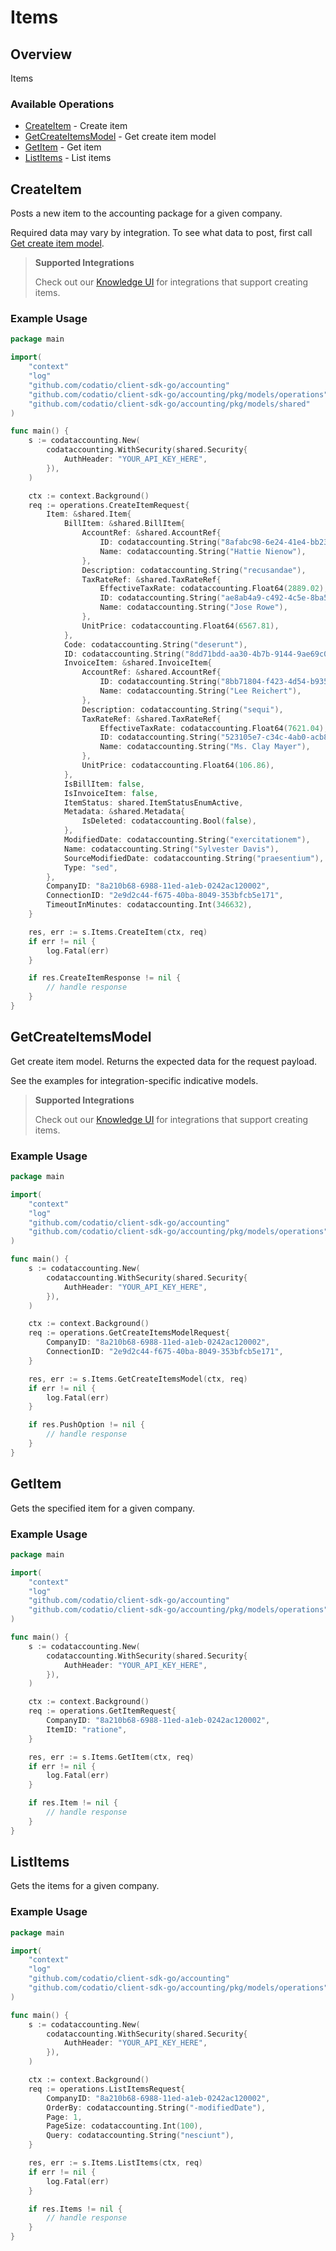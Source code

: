 # Items

## Overview

Items

### Available Operations

* [CreateItem](#createitem) - Create item
* [GetCreateItemsModel](#getcreateitemsmodel) - Get create item model
* [GetItem](#getitem) - Get item
* [ListItems](#listitems) - List items

## CreateItem

Posts a new item to the accounting package for a given company.

Required data may vary by integration. To see what data to post, first call [Get create item model](https://docs.codat.io/accounting-api#/operations/get-create-items-model).

> **Supported Integrations**
> 
> Check out our [Knowledge UI](https://knowledge.codat.io/supported-features/accounting?view=tab-by-data-type&dataType=items) for integrations that support creating items.

### Example Usage

```go
package main

import(
	"context"
	"log"
	"github.com/codatio/client-sdk-go/accounting"
	"github.com/codatio/client-sdk-go/accounting/pkg/models/operations"
	"github.com/codatio/client-sdk-go/accounting/pkg/models/shared"
)

func main() {
    s := codataccounting.New(
        codataccounting.WithSecurity(shared.Security{
            AuthHeader: "YOUR_API_KEY_HERE",
        }),
    )

    ctx := context.Background()    
    req := operations.CreateItemRequest{
        Item: &shared.Item{
            BillItem: &shared.BillItem{
                AccountRef: &shared.AccountRef{
                    ID: codataccounting.String("8afabc98-6e24-41e4-bb23-42417d13e3f6"),
                    Name: codataccounting.String("Hattie Nienow"),
                },
                Description: codataccounting.String("recusandae"),
                TaxRateRef: &shared.TaxRateRef{
                    EffectiveTaxRate: codataccounting.Float64(2889.02),
                    ID: codataccounting.String("ae8ab4a9-c492-4c5e-8ba5-d4aa4a508bd3"),
                    Name: codataccounting.String("Jose Rowe"),
                },
                UnitPrice: codataccounting.Float64(6567.81),
            },
            Code: codataccounting.String("deserunt"),
            ID: codataccounting.String("8dd71bdd-aa30-4b7b-9144-9ae69c088d41"),
            InvoiceItem: &shared.InvoiceItem{
                AccountRef: &shared.AccountRef{
                    ID: codataccounting.String("8bb71804-f423-4d54-b935-f377ac5c9b7e"),
                    Name: codataccounting.String("Lee Reichert"),
                },
                Description: codataccounting.String("sequi"),
                TaxRateRef: &shared.TaxRateRef{
                    EffectiveTaxRate: codataccounting.Float64(7621.04),
                    ID: codataccounting.String("523105e7-c34c-4ab0-acb8-12a66148944a"),
                    Name: codataccounting.String("Ms. Clay Mayer"),
                },
                UnitPrice: codataccounting.Float64(106.86),
            },
            IsBillItem: false,
            IsInvoiceItem: false,
            ItemStatus: shared.ItemStatusEnumActive,
            Metadata: &shared.Metadata{
                IsDeleted: codataccounting.Bool(false),
            },
            ModifiedDate: codataccounting.String("exercitationem"),
            Name: codataccounting.String("Sylvester Davis"),
            SourceModifiedDate: codataccounting.String("praesentium"),
            Type: "sed",
        },
        CompanyID: "8a210b68-6988-11ed-a1eb-0242ac120002",
        ConnectionID: "2e9d2c44-f675-40ba-8049-353bfcb5e171",
        TimeoutInMinutes: codataccounting.Int(346632),
    }

    res, err := s.Items.CreateItem(ctx, req)
    if err != nil {
        log.Fatal(err)
    }

    if res.CreateItemResponse != nil {
        // handle response
    }
}
```

## GetCreateItemsModel

Get create item model. Returns the expected data for the request payload.

See the examples for integration-specific indicative models.

> **Supported Integrations**
> 
> Check out our [Knowledge UI](https://knowledge.codat.io/supported-features/accounting?view=tab-by-data-type&dataType=items) for integrations that support creating items.

### Example Usage

```go
package main

import(
	"context"
	"log"
	"github.com/codatio/client-sdk-go/accounting"
	"github.com/codatio/client-sdk-go/accounting/pkg/models/operations"
)

func main() {
    s := codataccounting.New(
        codataccounting.WithSecurity(shared.Security{
            AuthHeader: "YOUR_API_KEY_HERE",
        }),
    )

    ctx := context.Background()    
    req := operations.GetCreateItemsModelRequest{
        CompanyID: "8a210b68-6988-11ed-a1eb-0242ac120002",
        ConnectionID: "2e9d2c44-f675-40ba-8049-353bfcb5e171",
    }

    res, err := s.Items.GetCreateItemsModel(ctx, req)
    if err != nil {
        log.Fatal(err)
    }

    if res.PushOption != nil {
        // handle response
    }
}
```

## GetItem

Gets the specified item for a given company.

### Example Usage

```go
package main

import(
	"context"
	"log"
	"github.com/codatio/client-sdk-go/accounting"
	"github.com/codatio/client-sdk-go/accounting/pkg/models/operations"
)

func main() {
    s := codataccounting.New(
        codataccounting.WithSecurity(shared.Security{
            AuthHeader: "YOUR_API_KEY_HERE",
        }),
    )

    ctx := context.Background()    
    req := operations.GetItemRequest{
        CompanyID: "8a210b68-6988-11ed-a1eb-0242ac120002",
        ItemID: "ratione",
    }

    res, err := s.Items.GetItem(ctx, req)
    if err != nil {
        log.Fatal(err)
    }

    if res.Item != nil {
        // handle response
    }
}
```

## ListItems

Gets the items for a given company.

### Example Usage

```go
package main

import(
	"context"
	"log"
	"github.com/codatio/client-sdk-go/accounting"
	"github.com/codatio/client-sdk-go/accounting/pkg/models/operations"
)

func main() {
    s := codataccounting.New(
        codataccounting.WithSecurity(shared.Security{
            AuthHeader: "YOUR_API_KEY_HERE",
        }),
    )

    ctx := context.Background()    
    req := operations.ListItemsRequest{
        CompanyID: "8a210b68-6988-11ed-a1eb-0242ac120002",
        OrderBy: codataccounting.String("-modifiedDate"),
        Page: 1,
        PageSize: codataccounting.Int(100),
        Query: codataccounting.String("nesciunt"),
    }

    res, err := s.Items.ListItems(ctx, req)
    if err != nil {
        log.Fatal(err)
    }

    if res.Items != nil {
        // handle response
    }
}
```
